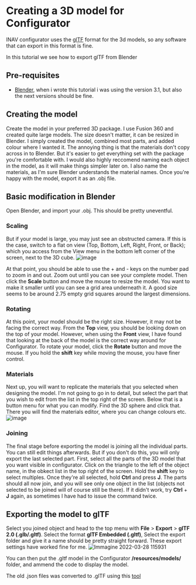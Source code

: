# Creating a 3D model for Configurator

INAV configurator uses the [glTF](https://en.wikipedia.org/wiki/GlTF) format for the 3d models, so any software that can export in this format is fine.

In this tutorial we see how to export glTF from Blender

## Pre-requisites
- [Blender](https://www.blender.org/), when i wrote this tutorial i was using the version 3.1, but also the next versions should be fine.

## Creating the model
Create the model in your preferred 3D package. I use Fusion 360 and created quite large models. The size doesn't matter, it can be resized in Blender. I simply created the model, combined most parts, and added colour where I wanted it. The annoying thing is that the materials don't copy across in to Blender. But it's easier to get everything set with the package you're comfortable with. I would also highly reccomend naming each object in the model, as it will make things simpler later on. I also name the materials, as I'm sure Blender understands the material names. Once you're happy with the model, export it as an .obj file.
## Basic modification in Blender
Open Blender, and import your .obj. This should be pretty uneventful. 
### Scaling
But if your model is large, you may just see an obstructed camera. If this is the case, switch to a flat on view (Top, Bottom, Left, Right, Front, or Back); which you access from the View menu in the bottom left corner of the screen, next to the 3D cube.
![image](https://user-images.githubusercontent.com/17590174/120713107-6193c480-c4b9-11eb-80f0-9e95cf0cae4b.png)

At that point, you should be able to use the + and - keys on the number pad to zoom in and out. Zoom out until you can see your complete model. Then click the __Scale__ button and move the mouse to resize the model. You want to make it smaller until you can see a grid area underneath it. A good size seems to be around 2.75 empty grid squares around the largest dimensions.

### Rotating
At this point, your model should be the right size. However, it may not be facing the correct way. From the __Top__ view, you should be looking down on the top of your model. However, when using the __Front__ view, I have found that looking at the back of the model is the correct way around for Configurator. To rotate your model, click the __Rotate__ button and move the mouse. If you hold the __shift__ key while moving the mouse, you have finer control.

### Materials
Next up, you will want to replicate the materials that you selected when designing the model. I'm not going to go in to detail, but select the part that you wish to edit from the list in the top right of the screen. Below that is a button menu for what you can modify. Find the 3D sphere and click that. There you will find the materials editor, where you can change colours etc.
![image](https://user-images.githubusercontent.com/17590174/120714284-e59a7c00-c4ba-11eb-83d6-cff07a8fb476.png)

### Joining
The final stage before exporting the model is joining all the individual parts. You can still edit things afterwards. But if you don't do this, you will only export the last selected part. First, select all the parts of the 3D model that you want visible in configurator. Click on the triangle to the left of the object name, in the obkect list in the top right of the screen. Hold the __shift__ key to select multiples. Once they're all selected, hold __Ctrl__ and press __J__. The parts should all now join, and you will see only one object in the list (objects not selected to be joined will of course still be there). If it didn't work, try __Ctrl__ + __J__ again, as sometimes I have had to issue the command twice.
## Exporting the model to glTF
Select you joined object and head to the top menu with __File__ > __Export__ > **glTF 2.0 (.glb/.gltf)**. Select the format **glTF Embedded (.gltf)**, Select the export folder and give it a name should be pretty straight forward. These export settings have worked fine for me.
![Immagine 2022-03-28 115931](https://user-images.githubusercontent.com/40276199/160375086-ef0eb587-9574-4f4e-b101-ce24e27e0e12.png)

You can then put the .gltf model in the Configurator __/resources/models/__ folder, and ammend the code to display the model.

The old .json files was converted to .glTF using this [tool](https://gist.github.com/donmccurdy/c090dc53c7bfb704ef9de654ecc07632)
